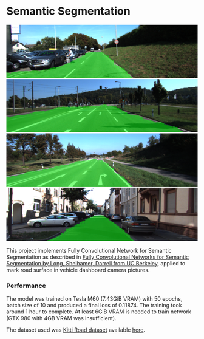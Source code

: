 # Semantic Segmentation

![image 1](images/um_000014.png)
![image 1](images/umm_000080.png)
![image 1](images/umm_000090.png)
![image 1](images/uu_000001.png)

This project implements Fully Convolutional Network for Semantic Segmentation as described in
[Fully Convolutional Networks for Semantic Segmentation by Long, Shelhamer, Darrell from UC Berkeley](documents/long_shelhamer_fcn.pdf),
applied to mark road surface in vehicle dashboard camera pictures.

### Performance

The model was trained on Tesla M60 (7.43GiB VRAM) with 50 epochs, batch size of 10 and produced a final loss of 0.11874.
The training took around 1 hour to complete. At least 6GiB VRAM is needed to train network (GTX 980 with 4GB VRAM was insufficient).

The dataset used was [Kitti Road dataset](http://www.cvlibs.net/datasets/kitti/eval_road.php) available [here](http://www.cvlibs.net/download.php?file=data_road.zip).
